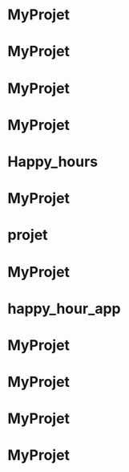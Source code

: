 # MyProjet
# MyProjet
# MyProjet
# MyProjet
# Happy_hours
# MyProjet
# projet
# MyProjet
# happy_hour_app
# MyProjet
# MyProjet
# MyProjet
# MyProjet
